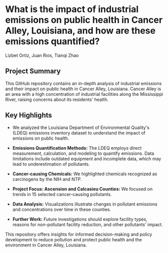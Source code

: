 # What is the impact of industrial emissions on public health in Cancer Alley, Louisiana, and how are these emissions quantified?
Lizbet Ortiz, Juan Rios, Tianqi Zhao

## Project Summary

This GitHub repository contains an in-depth analysis of industrial emissions and their impact on public health in Cancer Alley, Louisiana. Cancer Alley is an area with a high concentration of industrial facilities along the Mississippi River, raising concerns about its residents' health.

## Key Highlights

- We analyzed the Louisiana Department of Environmental Quality's (LDEQ) emissions inventory dataset to understand the impact of emissions on public health.

- **Emissions Quantification Methods:** The LDEQ employs direct measurement, calculation, and modeling to quantify emissions. Data limitations include outdated equipment and incomplete data, which may lead to underestimation of pollutants.

- **Cancer-causing Chemicals:** We highlighted chemicals recognized as carcinogens by the NIH and NTP.

- **Project Focus: Ascension and Calcasieu Counties:** We focused on trends in 15 selected cancer-causing pollutants.

- **Data Analysis:** Visualizations illustrate changes in pollutant emissions and concentrations over time in these counties.

- **Further Work:** Future investigations should explore facility types, reasons for non-pollutant facility reduction, and other pollutants' impact.

This repository offers insights for informed decision-making and policy development to reduce pollution and protect public health and the environment in Cancer Alley, Louisiana.
